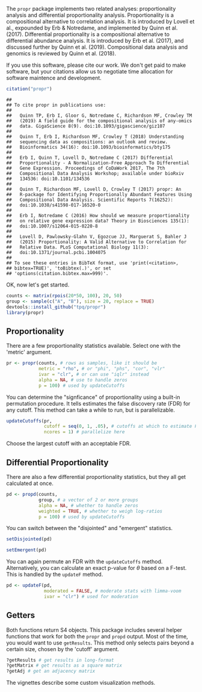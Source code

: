 <!-- README.md is generated from README.Rmd. Please edit that file -->
The `propr` package implements two related analyses: proportionality analysis and differential proportionality analysis. Proportionality is a compositional alternative to correlation analysis. It is introduced by Lovell et al., expounded by Erb & Notredame, and implemented by Quinn et al. (2017). Differential proportionality is a compositional alternative to differential abundance analysis. It is introduced by Erb et al. (2017), and discussed further by Quinn et al. (2019). Compositional data analysis and genomics is reviewed by Quinn et al. (2018).

If you use this software, please cite our work. We don't get paid to make software, but your citations allow us to negotiate time allocation for software maintence and development.

``` r
citation("propr")
```

    ## 
    ## To cite propr in publications use:
    ## 
    ##   Quinn TP, Erb I, Gloor G, Notredame C, Richardson MF, Crowley TM
    ##   (2019) A field guide for the compositional analysis of any-omics
    ##   data. GigaScience 8(9). doi:10.1093/gigascience/giz107
    ## 
    ##   Quinn T, Erb I, Richardson MF, Crowley T (2018) Understanding
    ##   sequencing data as compositions: an outlook and review.
    ##   Bioinformatics 34(16): doi:10.1093/bioinformatics/bty175
    ## 
    ##   Erb I, Quinn T, Lovell D, Notredame C (2017) Differential
    ##   Proportionality - A Normalization-Free Approach To Differential
    ##   Gene Expression. Proceedings of CoDaWork 2017, The 7th
    ##   Compositional Data Analysis Workshop; available under bioRxiv
    ##   134536: doi:10.1101/134536
    ## 
    ##   Quinn T, Richardson MF, Lovell D, Crowley T (2017) propr: An
    ##   R-package for Identifying Proportionally Abundant Features Using
    ##   Compositional Data Analysis. Scientific Reports 7(16252):
    ##   doi:10.1038/s41598-017-16520-0
    ## 
    ##   Erb I, Notredame C (2016) How should we measure proportionality
    ##   on relative gene expression data? Theory in Biosciences 135(1):
    ##   doi:10.1007/s12064-015-0220-8
    ## 
    ##   Lovell D, Pawlowsky-Glahn V, Egozcue JJ, Marguerat S, Bahler J
    ##   (2015) Proportionality: A Valid Alternative to Correlation for
    ##   Relative Data. PLoS Computational Biology 11(3):
    ##   doi:10.1371/journal.pcbi.1004075
    ## 
    ## To see these entries in BibTeX format, use 'print(<citation>,
    ## bibtex=TRUE)', 'toBibtex(.)', or set
    ## 'options(citation.bibtex.max=999)'.

OK, now let's get started.

``` r
counts <- matrix(rpois(20*50, 100), 20, 50)
group <- sample(c("A", "B"), size = 20, replace = TRUE)
devtools::install_github("tpq/propr")
library(propr)
```

Proportionality
---------------

There are a few proportionality statistics available. Select one with the 'metric' argument.

``` r
pr <- propr(counts, # rows as samples, like it should be
            metric = "rho", # or "phi", "phs", "cor", "vlr"
            ivar = "clr", # or can use "iqlr" instead
            alpha = NA, # use to handle zeros
            p = 100) # used by updateCutoffs
```

You can determine the "signficance" of proportionality using a built-in permutation procedure. It tells estimates the false discovery rate (FDR) for any cutoff. This method can take a while to run, but is parallelizable.

``` r
updateCutoffs(pr,
              cutoff = seq(0, 1, .05), # cutoffs at which to estimate FDR
              ncores = 1) # parallelize here
```

Choose the largest cutoff with an acceptable FDR.

Differential Proportionality
----------------------------

There are also a few differential proportionality statistics, but they all get calculated at once.

``` r
pd <- propd(counts,
            group, # a vector of 2 or more groups
            alpha = NA, # whether to handle zeros
            weighted = TRUE, # whether to weigh log-ratios
            p = 100) # used by updateCutoffs
```

You can switch between the "disjointed" and "emergent" statistics.

``` r
setDisjointed(pd)
```

``` r
setEmergent(pd)
```

You can again permute an FDR with the `updateCutoffs` method. Alternatively, you can calculate an exact p-value for *θ* based on a F-test. This is handled by the `updateF` method.

``` r
pd <- updateF(pd,
              moderated = FALSE, # moderate stats with limma-voom
              ivar = "clr") # used for moderation
```

Getters
-------

Both functions return S4 objects. This package includes several helper functions that work for both the `propr` and `propd` output. Most of the time, you would want to use `getResults`. This method only selects pairs beyond a certain size, chosen by the 'cutoff' argument.

``` r
?getResults # get results in long-format
?getMatrix # get results as a square matrix
?getAdj # get an adjacency matrix
```

The vignettes describe some custom visualization methods.
